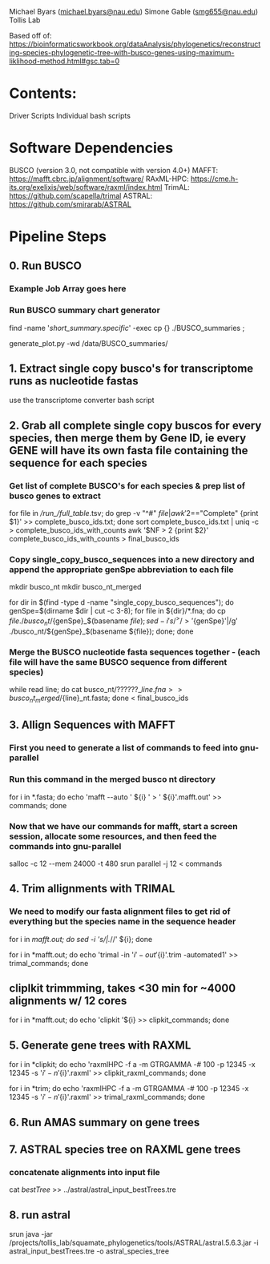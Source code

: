 Michael Byars (michael.byars@nau.edu)
Simone Gable (smg655@nau.edu)
Tollis Lab

Based off of: https://bioinformaticsworkbook.org/dataAnalysis/phylogenetics/reconstructing-species-phylogenetic-tree-with-busco-genes-using-maximum-liklihood-method.html#gsc.tab=0

# Contents:

Driver Scripts
Individual bash scripts

# Software Dependencies

BUSCO (version 3.0, not compatible with version 4.0+)
MAFFT: https://mafft.cbrc.jp/alignment/software/
RAxML-HPC: https://cme.h-its.org/exelixis/web/software/raxml/index.html
TrimAL: https://github.com/scapella/trimal
ASTRAL: https://github.com/smirarab/ASTRAL

# Pipeline Steps

## 0. Run BUSCO

### Example Job Array goes here ###

### Run BUSCO summary chart generator

find -name '*short_summary.specific*' -exec cp {} ./BUSCO_summaries \;

generate_plot.py -wd /data/BUSCO_summaries/

## 1. Extract single copy busco's for transcriptome runs as nucleotide fastas

use the transcriptome converter bash script

## 2. Grab all complete single copy buscos for every species, then merge them by Gene ID, ie every GENE will have its own fasta file containing the sequence for each species


### Get list of complete BUSCO's for each species & prep list of busco genes to extract
for file in */*run_*/full_table*.tsv; do grep -v "^#" ${file} | awk '$2=="Complete" {print $1}' >> complete_busco_ids.txt; done
sort complete_busco_ids.txt | uniq -c > complete_busco_ids_with_counts
awk '$NF > 2 {print $2}' complete_busco_ids_with_counts > final_busco_ids

### Copy single_copy_busco_sequences into a new directory and append the appropriate genSpe abbreviation to each file

mkdir busco_nt
mkdir busco_nt_merged

for dir in $(find -type d -name "single_copy_busco_sequences"); do  genSpe=$(dirname $dir | cut -c 3-8);  for file in ${dir}/*.fna; do cp ${file} ./busco_nt/${genSpe}_$(basename ${file}); sed -i 's/^>/>'${genSpe}'|/g' ./busco_nt/${genSpe}_$(basename ${file}); done; done

### Merge the BUSCO nucleotide fasta sequences together - (each file will have the same BUSCO sequence from different species) 
while read line; do cat busco_nt/??????_${line}.fna >> busco_nt_merged/${line}_nt.fasta; done < final_busco_ids

## 3. Allign Sequences with MAFFT

### First you need to generate a list of commands to feed into gnu-parallel
### Run this command in the merged busco nt directory
for i in *.fasta; do echo 'mafft --auto ' ${i} ' > ' ${i}'.mafft.out' >> commands; done

### Now that we have our commands for mafft, start a screen session, allocate some resources, and then feed the commands into gnu-parallel

salloc -c 12 --mem 24000 -t 480
srun parallel -j 12 < commands

## 4. Trim allignments with TRIMAL

### We need to modify our fasta alignment files to get rid of everything but the species name in the sequence header

for i in *mafft.out; do sed -i 's/|.*//' ${i}; done

for i in *mafft.out; do echo 'trimal -in '${i}' -out '${i}'.trim -automated1' >> trimal_commands; done

## cliplkit trimmming, takes <30 min for ~4000 alignments w/ 12 cores
for i in *mafft.out; do echo 'clipkit '${i} >> clipkit_commands; done

## 5. Generate gene trees with RAXML

for i in *clipkit; do echo 'raxmlHPC -f a -m GTRGAMMA -# 100 -p 12345 -x 12345 -s '${i} ' -n '${i}'.raxml' >> clipkit_raxml_commands; done

for i in *trim; do echo 'raxmlHPC -f a -m GTRGAMMA -# 100 -p 12345 -x 12345 -s '${i} ' -n '${i}'.raxml' >> trimal_raxml_commands; done

## 6. Run AMAS summary on gene trees

## 7. ASTRAL species tree on RAXML gene trees 
 
### concatenate alignments into input file

cat *bestTree* >> ../astral/astral_input_bestTrees.tre

## 8. run astral 

srun java -jar /projects/tollis_lab/squamate_phylogenetics/tools/ASTRAL/astral.5.6.3.jar -i astral_input_bestTrees.tre -o astral_species_tree
